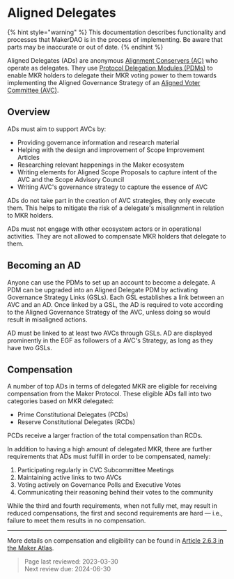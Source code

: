 # Aligned Delegates

{% hint style="warning" %}
This documentation describes functionality and processes that MakerDAO is in the process of implementing. Be aware that parts may be inaccurate or out of date.
{% endhint %}

Aligned Delegates (ADs) are anonymous [Alignment Conservers (AC)](alignment-conservers.md) who operate as delegates. They use [Protocol Delegation Modules (PDMs)](https://mips.makerdao.com/mips/details/MIP101#2-6-1-protocol-delegation-modules-pdms-) to enable MKR holders to delegate their MKR voting power to them towards implementing the Aligned Governance Strategy of an [Aligned Voter Committee (AVC)](avc.md).


## Overview

ADs must aim to support AVCs by: 
- Providing governance information and research material
- Helping with the design and improvement of Scope Improvement Articles
- Researching relevant happenings in the Maker ecosystem
- Writing elements for Aligned Scope Proposals to capture intent of the AVC and the Scope Advisory Council
- Writing AVC's governance strategy to capture the essence of AVC


ADs do not take part in the creation of AVC strategies, they only execute them. This helps to mitigate the risk of a delegate's misalignment in relation to MKR holders.  

ADs must not engage with other ecosystem actors or in operational activities. They are not allowed to compensate MKR holders that delegate to them.

## Becoming an AD

Anyone can use the PDMs to set up an account to become a delegate. A PDM can be upgraded into an Aligned Delegate PDM by activating Governance Strategy Links (GSLs). Each GSL establishes a link between an AVC and an AD. Once linked by a GSL, the AD is required to vote according to the Aligned Governance Strategy of the AVC, unless doing so would result in misaligned actions.

AD must be linked to at least two AVCs through GSLs. AD are displayed prominently in the EGF as followers of a AVC's Strategy, as long as they have two GSLs.

## Compensation
    
A number of top ADs in terms of delegated MKR are eligible for receiving compensation from the Maker Protocol. These eligible ADs fall into two categories based on MKR delegated:

- Prime Constitutional Delegates (PCDs)
- Reserve Constitutional Delegates (RCDs)

PCDs receive a larger fraction of the total compensation than RCDs. 

In addition to having a high amount of delegated MKR, there are further requirements that ADs must fulfill in order to be compensated, namely:
    
1. Participating regularly in CVC Subcommittee Meetings 
2. Maintaining active links to two AVCs
3. Voting actively on Governance Polls and Executive Votes 
4. Communicating their reasoning behind their votes to the community
    
While the third and fourth requirements, when not fully met, may result in reduced compensations, the first and second requirements are hard &mdash; i.e., failure to meet them results in no compensation.
    
---
    
More details on compensation and eligibility can be found in [Article 2.6.3 in the Maker Atlas](https://mips.makerdao.com/mips/details/MIP101#2-6-3-aligned-delegate-income-and-participation-requirements).
    
>Page last reviewed: 2023-03-30    
>Next review due: 2024-06-30    